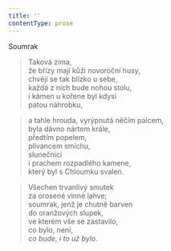 ```yaml
---
title: ''
contentType: prose
---
```


Soumrak

> Taková zima,  
> že břízy mají kůži novoroční husy,  
> chvějí se tak blízko u sebe,  
> každá z nich bude nohou stolu,  
> i kámen u kořene byl kdysi  
> patou náhrobku,

> a tahle hrouda, vyrýpnutá něčím palcem,  
> byla dávno nártem krále,  
> předtím popelem,  
> plivancem smíchu,  
> slunečnicí  
> i prachem rozpadlého kamene,  
> který byl s Chloumku svalen.

> Všechen trvanlivý smutek  
> za orosené vinné lahve;  
> soumrak, jenž je chutně barven  
> do oranžových slupek,  
> ve kterém vše se zastavilo,  
> co bylo, není,  
> _co bude, i to už bylo_.

